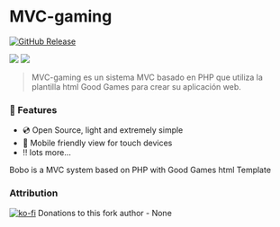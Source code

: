 # MVC-gaming

[![GitHub Release](https://img.shields.io/github/v/release/YepaRoberto/MVC-gaming?include_prereleases&style=flat-square)](https://github.com/YepaRoberto/MVC-gaming/Releases)

<img src="https://www.templateshub.net/uploads/1555423801%20html-store-gaming-template-min.png" />
<a href="https://en.wikipedia.org/wiki/php"><img src="https://img.shields.io/static/v1?label=PHP&message=^7.0&color=blue&style=flat-square"/></a>

>MVC-gaming es un sistema MVC basado en PHP que utiliza la plantilla html Good Games para crear su aplicación web.

### :loudspeaker: Features 

- :cd: Open Source, light and extremely simple
- :iphone: Mobile friendly view for touch devices
- :bangbang: lots more...



Bobo is a MVC system based on PHP with Good Games html Template

### Attribution
[![ko-fi](https://ko-fi.com/img/githubbutton_sm.svg)](https://ko-fi.com/Z8Z0PE53M)
Donations to this fork author - None
